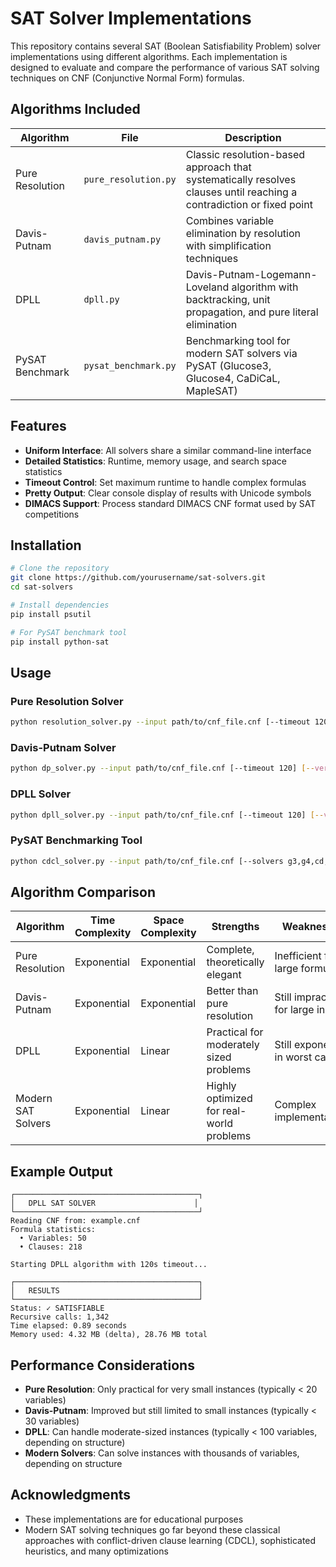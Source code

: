 # SAT Solver Implementations



This repository contains several SAT (Boolean Satisfiability Problem) solver implementations using different algorithms. Each implementation is designed to evaluate and compare the performance of various SAT solving techniques on CNF (Conjunctive Normal Form) formulas.

## Algorithms Included

| Algorithm | File | Description |
|-----------|------|-------------|
| Pure Resolution | `pure_resolution.py` | Classic resolution-based approach that systematically resolves clauses until reaching a contradiction or fixed point |
| Davis-Putnam | `davis_putnam.py` | Combines variable elimination by resolution with simplification techniques |
| DPLL | `dpll.py` | Davis-Putnam-Logemann-Loveland algorithm with backtracking, unit propagation, and pure literal elimination |
| PySAT Benchmark | `pysat_benchmark.py` | Benchmarking tool for modern SAT solvers via PySAT (Glucose3, Glucose4, CaDiCaL, MapleSAT) |

## Features

- **Uniform Interface**: All solvers share a similar command-line interface
- **Detailed Statistics**: Runtime, memory usage, and search space statistics
- **Timeout Control**: Set maximum runtime to handle complex formulas
- **Pretty Output**: Clear console display of results with Unicode symbols
- **DIMACS Support**: Process standard DIMACS CNF format used by SAT competitions

## Installation

```bash
# Clone the repository
git clone https://github.com/yourusername/sat-solvers.git
cd sat-solvers

# Install dependencies
pip install psutil

# For PySAT benchmark tool
pip install python-sat
```

## Usage

### Pure Resolution Solver

```bash
python resolution_solver.py --input path/to/cnf_file.cnf [--timeout 120] [--verbose]
```

### Davis-Putnam Solver

```bash
python dp_solver.py --input path/to/cnf_file.cnf [--timeout 120] [--verbose]
```

### DPLL Solver

```bash
python dpll_solver.py --input path/to/cnf_file.cnf [--timeout 120] [--verbose]
```

### PySAT Benchmarking Tool

```bash
python cdcl_solver.py --input path/to/cnf_file.cnf [--solvers g3,g4,cd,m22] [--minimal]
```

## Algorithm Comparison

| Algorithm | Time Complexity | Space Complexity | Strengths | Weaknesses |
|-----------|-----------------|------------------|-----------|------------|
| Pure Resolution | Exponential | Exponential | Complete, theoretically elegant | Inefficient for large formulas |
| Davis-Putnam | Exponential | Exponential | Better than pure resolution | Still impractical for large inputs |
| DPLL | Exponential | Linear | Practical for moderately sized problems | Still exponential in worst case |
| Modern SAT Solvers | Exponential | Linear | Highly optimized for real-world problems | Complex implementations |

## Example Output

```
┌─────────────────────────────────────────┐
│   DPLL SAT SOLVER                      │
└─────────────────────────────────────────┘
Reading CNF from: example.cnf
Formula statistics:
  • Variables: 50
  • Clauses: 218

Starting DPLL algorithm with 120s timeout...

┌─────────────────────────────────────────┐
│   RESULTS                               │
└─────────────────────────────────────────┘
Status: ✓ SATISFIABLE
Recursive calls: 1,342
Time elapsed: 0.89 seconds
Memory used: 4.32 MB (delta), 28.76 MB total
```

## Performance Considerations

- **Pure Resolution**: Only practical for very small instances (typically < 20 variables)
- **Davis-Putnam**: Improved but still limited to small instances (typically < 30 variables)
- **DPLL**: Can handle moderate-sized instances (typically < 100 variables, depending on structure)
- **Modern Solvers**: Can solve instances with thousands of variables, depending on structure



## Acknowledgments

- These implementations are for educational purposes
- Modern SAT solving techniques go far beyond these classical approaches with conflict-driven clause learning (CDCL), sophisticated heuristics, and many optimizations
